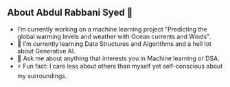 ## About Abdul Rabbani Syed 👋


- I’m currently working on a machine learning project "Predicting the global warming levels and weather with Ocean currents and Winds".
- 🌱 I’m currently learning Data Structures and Algorithms and a hell lot about Generative AI.
- 💬 Ask me about anything that interests you in Machine learning or DSA.
- ⚡ Fun fact: I care less about others than myself yet self-conscious about my surroundings.

